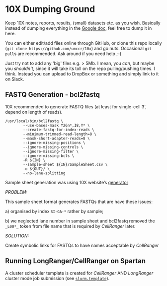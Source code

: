# 10X Dumping Ground

Keep 10X notes, reports, results, (small) datasets etc. as you wish.
Basically instead of dumping everything in the
[Google doc](https://docs.google.com/document/d/1EhqPusGRCDKdK5tx5RpEhgwj_LCAi7plb2B62VvbaG4/edit),
feel free to dump it in here.

You can either edit/add files online through GitHub, or clone this
repo locally (`git clone https://github.com/umccr/10x`) and go nuts.
Occasional `git pull`s are recommended. Ask around if you need help ;-)

Just try not to add any 'big' files e.g. > 5Mb. I mean, you _can_, but maybe
you _shouldn't_, since it will take its toll on the repo pulling/pushing
times. I think. Instead you can upload to DropBox or something and
simply link to it on Slack.



## FASTQ Generation - bcl2fastq
10X recommended to generate FASTQ files (at least for single-cell 3', depend on length of reads).

```
/usr/local/bin/bcl2fastq \
        --use-bases-mask Y26n*,I8,Y* \
        --create-fastq-for-index-reads \
        --minimum-trimmed-read-length=8 \
        --mask-short-adapter-reads=8 \
        --ignore-missing-positions \
        --ignore-missing-controls \
        --ignore-missing-filter \
        --ignore-missing-bcls \
        -R ${IN} \
        --sample-sheet ${IN}/SampleSheet.csv \
        -o ${OUT}/ \
        --no-lane-splitting
```

Sample sheet generation was using 10X website’s [generator](https://support.10xgenomics.com/single-cell-gene-expression/software/pipelines/latest/using/bcl2fastq-direct)

*PROBLEM:*

This sample sheet format generates FASTQs that are have these issues:

a) organised by index `SI-GA-*` rather by sample;

b) we neglected lane number in sample sheet and bcl2fastq removed the `_L00*_` token from file name that is required by _CellRanger_ later.

*SOLUTION:*

Create symbolic links for FASTQs to have names acceptable by _CellRanger_


## Running LongRanger/CellRanger on Spartan

A cluster scheduler template is created for _CellRanger_ AND _LongRanger_ cluster mode job submission (see [`slurm.template`](scripts/slurm.template)).


